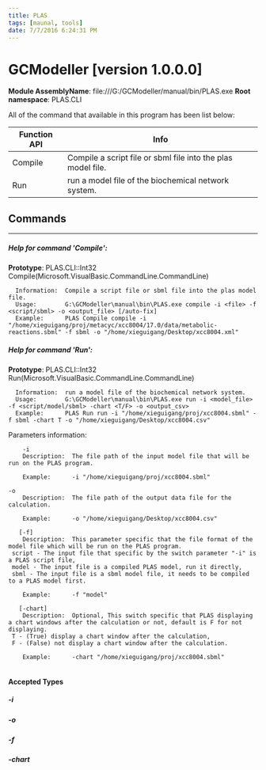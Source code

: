 ```yaml
---
title: PLAS
tags: [maunal, tools]
date: 7/7/2016 6:24:31 PM
---
```

# GCModeller [version 1.0.0.0]
**Module AssemblyName**: file:///G:/GCModeller/manual/bin/PLAS.exe
**Root namespace**: PLAS.CLI


All of the command that available in this program has been list below:

|Function API|Info|
|------------|----|
|Compile|Compile a script file or sbml file into the plas model file.|
|Run|run a model file of the biochemical network system.|

## Commands
--------------------------
##### Help for command 'Compile':

**Prototype**: PLAS.CLI::Int32 Compile(Microsoft.VisualBasic.CommandLine.CommandLine)

```
  Information:  Compile a script file or sbml file into the plas model file.
  Usage:        G:\GCModeller\manual\bin\PLAS.exe compile -i <file> -f <script/sbml> -o <output_file> [/auto-fix]
  Example:      PLAS Compile compile -i "/home/xieguigang/proj/metacyc/xcc8004/17.0/data/metabolic-reactions.sbml" -f sbml -o "/home/xieguigang/Desktop/xcc8004.xml"
```

##### Help for command 'Run':

**Prototype**: PLAS.CLI::Int32 Run(Microsoft.VisualBasic.CommandLine.CommandLine)

```
  Information:  run a model file of the biochemical network system.
  Usage:        G:\GCModeller\manual\bin\PLAS.exe run -i <model_file> -f <script/model/sbml> -chart <T/F> -o <output_csv>
  Example:      PLAS Run run -i "/home/xieguigang/proj/xcc8004.sbml" -f sbml -chart T -o "/home/xieguigang/Desktop/xcc8004.csv"
```



  Parameters information:
```
    -i
    Description:  The file path of the input model file that will be run on the PLAS program.

    Example:      -i "/home/xieguigang/proj/xcc8004.sbml"

-o
    Description:  The file path of the output data file for the calculation.

    Example:      -o "/home/xieguigang/Desktop/xcc8004.csv"

   [-f]
    Description:  This parameter specific that the file format of the model file which will be run on the PLAS program.
 script - The input file that specific by the switch parameter "-i" is a PLAS script file,
 model - The input file is a compiled PLAS model, run it directly,
 sbml - The input file is a sbml model file, it needs to be compiled to a PLAS model first.

    Example:      -f "model"

   [-chart]
    Description:  Optional, This switch specific that PLAS displaying a chart windows after the calculation or not, default is F for not displaying.
 T - (True) display a chart window after the calculation,
 F - (False) not display a chart window after the calculation.

    Example:      -chart "/home/xieguigang/proj/xcc8004.sbml"


```

#### Accepted Types
##### -i
##### -o
##### -f
##### -chart
